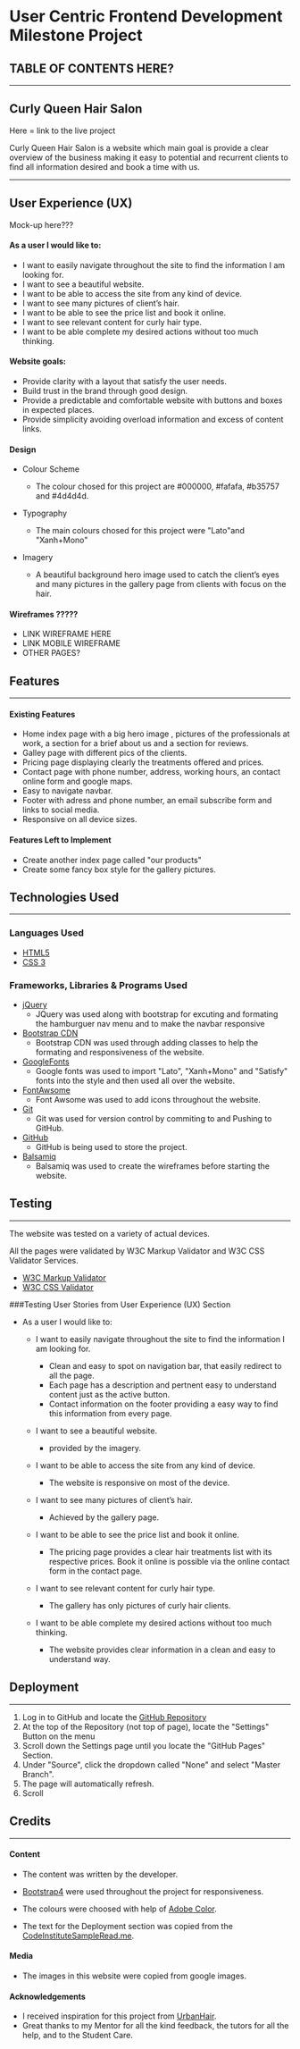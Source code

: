 # User Centric Frontend Development Milestone Project

## TABLE OF CONTENTS HERE?

---



## Curly Queen Hair Salon

Here = link to the live project 

Curly Queen Hair Salon is a website which main goal is provide a clear overview of the business making it easy to potential and recurrent clients to find all information desired and book a time with us. 
___

## User Experience (UX)

Mock-up here???

#### As a user I would like to:

- I want to easily navigate throughout the site to find the information I am looking for.
- I want to see a beautiful website.
- I want to be able to access the site from any kind of device.
- I want to see many pictures of client’s hair.
- I want to be able to see the price list and book it online.
- I want to see relevant content for curly hair type.
- I want to be able complete my desired actions without too much thinking.

#### Website goals:

- Provide clarity with a layout that satisfy the user needs.
- Build trust in the brand through good design.
- Provide a predictable and comfortable website with buttons and boxes in expected places.
- Provide simplicity avoiding overload information  and excess of content links.

#### Design

- 	Colour Scheme
       - The colour chosed for this project are #000000, #fafafa, #b35757 and #4d4d4d. 

- Typography
    - The main colours chosed for this project were "Lato"and "Xanh+Mono"

- Imagery 
     -  A beautiful background hero image used to catch the client’s eyes and many  pictures in the gallery page from clients with focus on the hair.


#### Wireframes ?????

- LINK WIREFRAME HERE
- LINK MOBILE WIREFRAME
- OTHER PAGES?

## Features
---


#### Existing Features

- Home index page with a big hero image , pictures of the professionals at work, a section for a brief about us and a section for reviews.
- Galley page with different pics of the clients.
- Pricing page displaying clearly the treatments offered and prices.
- Contact page with phone number, address, working hours, an contact online form and google maps.
- Easy to navigate navbar.
- Footer with adress and phone number, an email subscribe form and links to social media.
- Responsive on all device sizes.



#### Features Left to Implement

- Create another index page called "our products"
- Create some fancy box style for the gallery pictures.


## Technologies Used

---

### Languages Used

- [HTML5](https://en.wikipedia.org/wiki/HTML5)
- [CSS 3](https://en.wikipedia.org/wiki/CSS)  

### Frameworks, Libraries & Programs Used

- [jQuery](https://jquery.com/) 
   - JQuery was used along with bootstrap for excuting and formating the hamburguer nav menu and to make the navbar responsive 
- [Bootstrap CDN](https://www.bootstrapcdn.com/)
    - Bootstrap CDN was used through adding classes to help the formating and responsiveness of the website.
- [GoogleFonts](https://fonts.google.com/)   
    - Google fonts was used to import "Lato", "Xanh+Mono" and "Satisfy" fonts into the style and then used all over the website.
- [FontAwsome](https://fontawesome.com/) 
    - Font Awsome was used to add icons throughout the website.
- [Git](https://git-scm.com/) 
    - Git was used for version control by commiting  to and Pushing to GitHub.
- [GitHub](https://github.com/)   
    -  GitHub is being used to store the project.
- [Balsamiq ](https://balsamiq.com/)   
   - Balsamiq was used to create the wireframes before starting the website.


## Testing
---

The website was tested on a variety of actual devices.

All the pages were validated by W3C Markup Validator and W3C CSS Validator Services.

- [W3C Markup Validator](https://validator.w3.org/nu/) 
- [W3C CSS Validator  ](https://jigsaw.w3.org/css-validator/#validate_by_input) 

###Testing User Stories from User Experience (UX) Section

- As a user I would like to:
    - I want to easily navigate throughout the site to find the information I am looking for.

        - Clean and easy to spot on navigation bar, that easily redirect to all the page. 
        - Each page has a description and pertnent easy to understand content just as the active button.
        - Contact information on the footer providing a easy way to find this information from every page.

    - I want to see a beautiful website.

        - provided by the imagery.

    - I want to be able to access the site from any kind of device.

        - The website is responsive on most of the device.

    -  I want to see many pictures of client’s hair.

        - Achieved by the gallery page.

    - I want to be able to see the price list and book it online.   

        - The pricing page provides a clear hair treatments list with its respective prices. Book it online is possible via the online contact form in the contact page.

    - I want to see relevant content  for curly hair type.

        - The gallery has only pictures of curly hair clients.

    - I want to be able complete my desired actions without too much thinking.

        - The website provides clear information in a clean and easy to understand way.
        
          








## Deployment
---

1. Log in to GitHub and locate the [GitHub Repository](https://github.com/AdrianaSchmit/curly-queen)
2. At the top of the Repository (not top of page), locate the "Settings" Button on the menu
3. Scroll down the Settings page until you locate the "GitHub Pages" Section.
4. Under "Source", click the dropdown called "None" and select "Master Branch".
5. The page will automatically refresh.
6. Scroll 




## Credits
---


#### Content

-  The content was written by the developer.

- [Bootstrap4](https://getbootstrap.com/docs/4.4/getting-started/introduction/) were used throughout the project for responsiveness.

- The colours were choosed with help of [Adobe Color](https://color.adobe.com/create/color-wheel).

- The text for the Deployment section was copied from the [CodeInstituteSampleRead.me](https://github.com/Code-Institute-Solutions/SampleREADME). 

#### Media

- The images in this website were copied from google images.

#### Acknowledgements

- I received inspiration for this project from  [UrbanHair](https://urbanhair.se/#hem).
- Great thanks to my Mentor for all the kind feedback, the tutors for all the help, and to the Student Care. 













    
    	



















